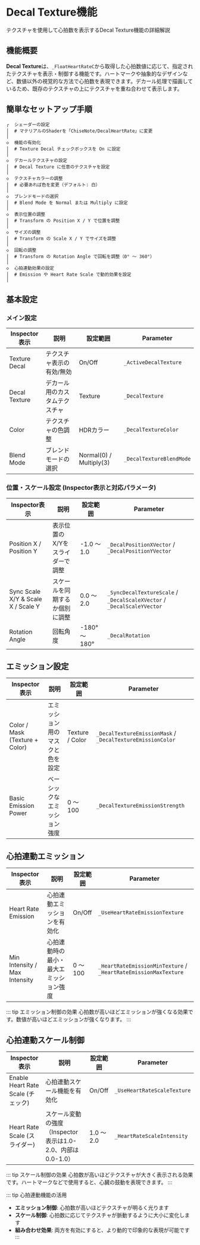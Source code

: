 # Decal Texture機能

テクスチャを使用して心拍数を表示するDecal Texture機能の詳細解説

## 機能概要

**Decal Texture**は、`_FloatHeartRateC`から取得した心拍数値に応じて、指定されたテクスチャを表示・制御する機能です。ハートマークや抽象的なデザインなど、数値以外の視覚的な方法で心拍数を表現できます。デカール処理で描画しているため、既存のテクスチャの上にテクスチャを重ね合わせて表示します。

## 簡単なセットアップ手順

```shell
┌  シェーダーの設定
│  # マテリアルのShaderを「ChiseNote/DecalHeartRate」に変更
│
◇  機能の有効化
│  # Texture Decal チェックボックスを On に設定
│
◇  デカールテクスチャの設定
│  # Decal Texture に任意のテクスチャを設定
│
◇  テクスチャカラーの調整
│  # 必要あれば色を変更（デフォルト: 白）
│
◇  ブレンドモードの選択
│  # Blend Mode を Normal または Multiply に設定
│
◇  表示位置の調整
│  # Transform の Position X / Y で位置を調整
│
◇  サイズの調整
│  # Transform の Scale X / Y でサイズを調整
│
◇  回転の調整
│  # Transform の Rotation Angle で回転を調整（0° ～ 360°）
│
◇  心拍連動効果の設定
│  # Emission や Heart Rate Scale で動的効果を設定
│
```

## 基本設定

### メイン設定

| Inspector表示 | 説明 | 設定範囲 | Parameter |
|---------------|------|----------|----------|
| Texture Decal | テクスチャ表示の有効/無効 | On/Off | `_ActiveDecalTexture` |
| Decal Texture | デカール用のカスタムテクスチャ | Texture | `_DecalTexture` |
| Color | テクスチャの色調整 | HDRカラー | `_DecalTextureColor` |
| Blend Mode | ブレンドモードの選択 | Normal(0) / Multiply(3) | `_DecalTextureBlendMode` |

### 位置・スケール設定 (Inspector表示と対応パラメータ)

| Inspector表示 | 説明 | 設定範囲 | Parameter |
|---------------|------|----------|----------|
| Position X / Position Y | 表示位置のX/Yをスライダーで調整 | -1.0 ～ 1.0 | `_DecalPositionXVector` / `_DecalPositionYVector` |
| Sync Scale X/Y & Scale X / Scale Y | スケールを同期するか個別に調整 | 0.0 ～ 2.0 | `_SyncDecalTextureScale` / `_DecalScaleXVector` / `_DecalScaleYVector` |
| Rotation Angle | 回転角度 | -180° ～ 180° | `_DecalRotation` |

## エミッション設定

| Inspector表示 | 説明 | 設定範囲 | Parameter |
|---------------|------|----------|----------|
| Color / Mask (Texture + Color) | エミッション用のマスクと色を設定 | Texture / Color | `_DecalTextureEmissionMask` / `_DecalTextureEmissionColor` |
| Basic Emission Power | ベーシックなエミッション強度 | 0 ～ 100 | `_DecalTextureEmissionStrength` |


## 心拍連動エミッション
| Inspector表示 | 説明 | 設定範囲 | Parameter |
|---------------|------|----------|----------|
| Heart Rate Emission | 心拍連動エミッションを有効化 | On/Off | `_UseHeartRateEmissionTexture` |
| Min Intensity / Max Intensity | 心拍連動時の最小・最大エミッション強度 | 0 ～ 100 | `_HeartRateEmissionMinTexture` / `_HeartRateEmissionMaxTexture` |

::: tip エミッション制御の効果
心拍数が高いほどエミッションが強くなる効果です。数値が高いほどエミッションが強くなります。
:::

## 心拍連動スケール制御
| Inspector表示 | 説明 | 設定範囲 | Parameter |
|---------------|------|----------|----------|
| Enable Heart Rate Scale (チェック) | 心拍連動スケール機能を有効化 | On/Off | `_UseHeartRateScaleTexture` |
| Heart Rate Scale (スライダー) | スケール変動の強度（Inspector表示は1.0-2.0、内部は0.0-1.0） | 1.0 ～ 2.0 | `_HeartRateScaleIntensity` |

::: tip スケール制御の効果
心拍数が高いほどテクスチャが大きく表示される効果です。ハートマークなどで使用すると、心臓の鼓動を表現できます。
:::

::: tip 心拍連動機能の活用
- **エミッション制御**: 心拍数が高いほどテクスチャが明るく光ります
- **スケール制御**: 心拍数に応じてテクスチャが脈動するように大小に変化します
- **組み合わせ効果**: 両方を有効にすると、より動的で印象的な表現が可能です
:::
